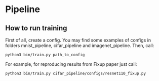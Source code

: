 # Pipeline

## How to run training

First of all, create a config. You may find some examples of configs in folders mnist_pipeline, cifar_pipeline and imagenet_pipeline.
Then, call:

`python3 bin/train.py path_to_config`


For example, for reproducing results from Fixup paper just call:

`python3 bin/train.py cifar_pipeline/configs/resnet110_fixup.py`
